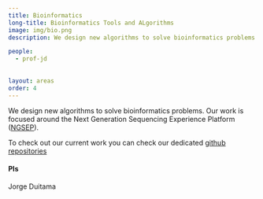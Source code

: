 ```yaml
---
title: Bioinformatics
long-title: Bioinformatics Tools and ALgorithms
image: img/bio.png
description: We design new algorithms to solve bioinformatics problems

people:
  - prof-jd
  
  
layout: areas
order: 4
---
```


We design new algorithms to solve bioinformatics problems. Our work is focused around the Next Generation Sequencing Experience Platform ([NGSEP](https://sourceforge.net/p/ngsep/wiki/Home/)).

To check out our current work you can check our dedicated [github repositories](https://github.com/orgs/FLAGlab/teams/bioinformatics)

#### PIs

Jorge Duitama
